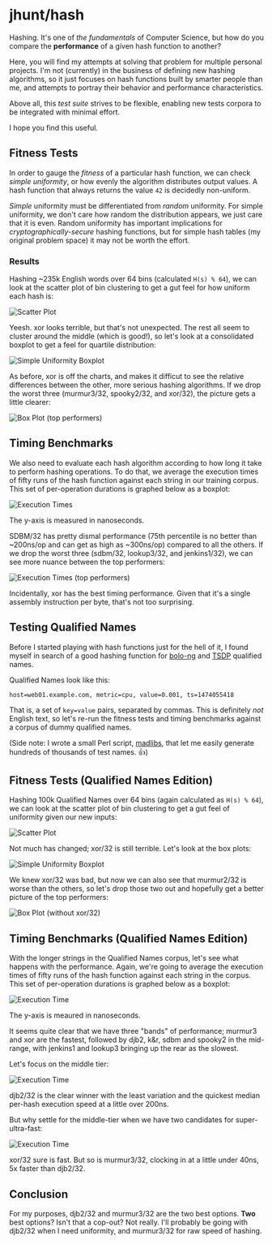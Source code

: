 jhunt/hash
==========

Hashing.  It's one of _the fundamentals_ of Computer Science, but
how do you compare the **performance** of a given hash function to
another?

Here, you will find my attempts at solving that problem for
multiple personal projects.  I'm not (currently) in the business
of defining new hashing algorithms, so it just focuses on hash
functions built by smarter people than me, and attempts to portray
their behavior and performance characteristics.

Above all, this _test suite_ strives to be flexible, enabling new
tests corpora to be integrated with minimal effort.

I hope you find this useful.

Fitness Tests
-------------

In order to gauge the _fitness_ of a particular hash function, we
can check _simple uniformity_, or how evenly the algorithm
distributes output values.  A hash function that always returns
the value `42` is decidedly non-uniform.

_Simple_ uniformity must be differentiated from _random_
uniformity.  For simple uniformity, we don't care how random the
distribution appears, we just care that it is even.  Random
uniformity has important implications for
_cryptographically-secure_ hashing functions, but for simple hash
tables (my original problem space) it may not be worth the effort.

### Results

Hashing ~235k English words over 64 bins (calculated `H(s) % 64`),
we can look at the scatter plot of bin clustering to get a gut
feel for how uniform each hash is:

![Scatter Plot](viz/words/bins/scatter.png)

Yeesh.  xor looks terrible, but that's not unexpected.  The rest
all seem to cluster around the middle (which is good!), so let's
look at a consolidated boxplot to get a feel for quartile
distribution:

![Simple Uniformity Boxplot](viz/words/bins/boxplot.png)

As before, xor is off the charts, and makes it difficut to see the
relative differences between the other, more serious hashing
algorithms.  If we drop the worst three (murmur3/32, spooky2/32,
and xor/32), the picture gets a little clearer:

![Box Plot (top performers)](viz/words/bins/fast.png)


Timing Benchmarks
-----------------

We also need to evaluate each hash algorithm according to how long
it take to perform hashing operations.  To do that, we average the
execution times of fifty runs of the hash function against each
string in our training corpus.  This set of per-operation
durations is graphed below as a boxplot:

![Execution Times](viz/words/ns/boxplot.png)

The y-axis is measured in nanoseconds.

SDBM/32 has pretty dismal performance (75th percentile is no
better than ~200ns/op and can get as high as ~300ns/op) compared
to all the others.  If we drop the worst three (sdbm/32,
lookup3/32, and jenkins1/32), we can see more nuance between the
top performers:

![Execution Times (top performers)](viz/words/ns/fast.png)

Incidentally, xor has the best timing performance.  Given that
it's a single assembly instruction per byte, that's not too
surprising.


Testing Qualified Names
-----------------------

Before I started playing with hash functions just for the hell of
it, I found myself in search of a good hashing function for
[bolo-ng][bolo] and [TSDP][tsdp] qualified names.

Qualified Names look like this:

    host=web01.example.com, metric=cpu, value=0.001, ts=1474055418

That is, a set of `key=value` pairs, separated by commas.  This is
definitely _not_ English text, so let's re-run the fitness tests
and timing benchmarks against a corpus of dummy qualified names.

(Side note: I wrote a small Perl script, [madlibs][madlibs],
that let me easily generate hundreds of thousands of test names.
:+1:)


Fitness Tests (Qualified Names Edition)
---------------------------------------

Hashing 100k Qualified Names over 64 bins (again calculated as
`H(s) % 64`), we can look at the scatter plot of bin clustering to
get a gut feel of uniformity given our new inputs:

![Scatter Plot](viz/qnames/bins/scatter.png)

Not much has changed; xor/32 is still terrible.  Let's look at the
box plots:

![Simple Uniformity Boxplot](viz/qnames/bins/boxplot.png)

We knew xor/32 was bad, but now we can also see that murmur2/32 is
worse than the others, so let's drop those two out and hopefully
get a better picture of the top performers:

![Box Plot (without xor/32)](viz/qnames/bins/fast.png)


Timing Benchmarks (Qualified Names Edition)
-------------------------------------------

With the longer strings in the Qualified Names corpus, let's see
what happens with the performance.  Again, we're going to average
the execution times of fifty runs of the hash function against
each string in the corpus.  This set of per-operation durations is
graphed below as a boxplot:

![Execution Time](viz/qnames/ns/boxplot.png)

The y-axis is meaured in nanoseconds.

It seems quite clear that we have three "bands" of performance;
murmur3 and xor are the fastest, followed by djb2, k&r, sdbm and
spooky2 in the mid-range, with jenkins1 and lookup3 bringing up
the rear as the slowest.

Let's focus on the middle tier:

![Execution Time](viz/qnames/ns/middle.png)

djb2/32 is the clear winner with the least variation and the
quickest median per-hash execution speed at a little over 200ns.

But why settle for the middle-tier when we have two candidates for
super-ultra-fast:

![Execution Time](viz/qnames/ns/fast.png)

xor/32 sure is fast.  But so is murmur3/32, clocking in at a
little under 40ns, 5x faster than djb2/32.


Conclusion
----------

For my purposes, djb2/32 and murmur3/32 are the two best options.
**Two** best options?  Isn't that a cop-out?  Not really.  I'll
probably be going with djb2/32 when I need uniformity, and
murmur3/32 for raw speed of hashing.



[bolo]:    https://github.com/jhunt/bolo-ng
[tsdp]:    https://github.com/bolo/rfc/blob/master/draft-hunt-tsdp-00.txt
[madlibs]: https://github.com/jhunt/madlibs
